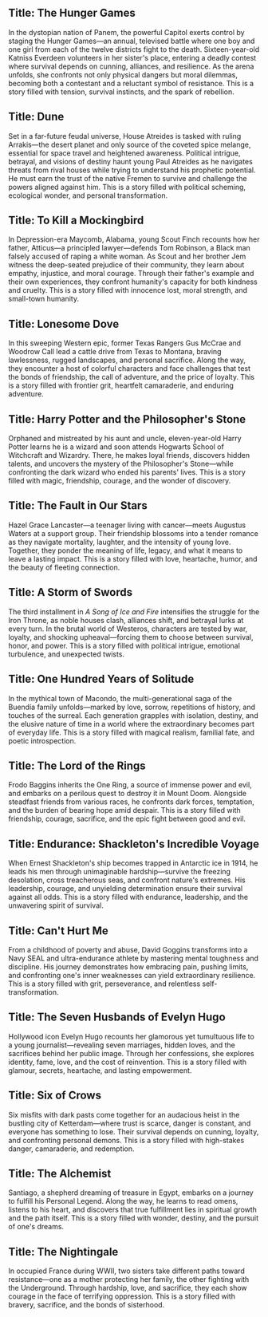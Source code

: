 ## Title: The Hunger Games  
In the dystopian nation of Panem, the powerful Capitol exerts control by staging the Hunger Games—an annual, televised battle where one boy and one girl from each of the twelve districts fight to the death. Sixteen-year-old Katniss Everdeen volunteers in her sister's place, entering a deadly contest where survival depends on cunning, alliances, and resilience. As the arena unfolds, she confronts not only physical dangers but moral dilemmas, becoming both a contestant and a reluctant symbol of resistance. This is a story filled with tension, survival instincts, and the spark of rebellion.

## Title: Dune  
Set in a far-future feudal universe, House Atreides is tasked with ruling Arrakis—the desert planet and only source of the coveted spice melange, essential for space travel and heightened awareness. Political intrigue, betrayal, and visions of destiny haunt young Paul Atreides as he navigates threats from rival houses while trying to understand his prophetic potential. He must earn the trust of the native Fremen to survive and challenge the powers aligned against him. This is a story filled with political scheming, ecological wonder, and personal transformation.

## Title: To Kill a Mockingbird  
In Depression-era Maycomb, Alabama, young Scout Finch recounts how her father, Atticus—a principled lawyer—defends Tom Robinson, a Black man falsely accused of raping a white woman. As Scout and her brother Jem witness the deep-seated prejudice of their community, they learn about empathy, injustice, and moral courage. Through their father's example and their own experiences, they confront humanity's capacity for both kindness and cruelty. This is a story filled with innocence lost, moral strength, and small-town humanity.

## Title: Lonesome Dove  
In this sweeping Western epic, former Texas Rangers Gus McCrae and Woodrow Call lead a cattle drive from Texas to Montana, braving lawlessness, rugged landscapes, and personal sacrifice. Along the way, they encounter a host of colorful characters and face challenges that test the bonds of friendship, the call of adventure, and the price of loyalty. This is a story filled with frontier grit, heartfelt camaraderie, and enduring adventure.

## Title: Harry Potter and the Philosopher's Stone  
Orphaned and mistreated by his aunt and uncle, eleven-year-old Harry Potter learns he is a wizard and soon attends Hogwarts School of Witchcraft and Wizardry. There, he makes loyal friends, discovers hidden talents, and uncovers the mystery of the Philosopher's Stone—while confronting the dark wizard who ended his parents' lives. This is a story filled with magic, friendship, courage, and the wonder of discovery.

## Title: The Fault in Our Stars  
Hazel Grace Lancaster—a teenager living with cancer—meets Augustus Waters at a support group. Their friendship blossoms into a tender romance as they navigate mortality, laughter, and the intensity of young love. Together, they ponder the meaning of life, legacy, and what it means to leave a lasting impact. This is a story filled with love, heartache, humor, and the beauty of fleeting connection.

## Title: A Storm of Swords  
The third installment in *A Song of Ice and Fire* intensifies the struggle for the Iron Throne, as noble houses clash, alliances shift, and betrayal lurks at every turn. In the brutal world of Westeros, characters are tested by war, loyalty, and shocking upheaval—forcing them to choose between survival, honor, and power. This is a story filled with political intrigue, emotional turbulence, and unexpected twists.

## Title: One Hundred Years of Solitude  
In the mythical town of Macondo, the multi-generational saga of the Buendía family unfolds—marked by love, sorrow, repetitions of history, and touches of the surreal. Each generation grapples with isolation, destiny, and the elusive nature of time in a world where the extraordinary becomes part of everyday life. This is a story filled with magical realism, familial fate, and poetic introspection.

## Title: The Lord of the Rings  
Frodo Baggins inherits the One Ring, a source of immense power and evil, and embarks on a perilous quest to destroy it in Mount Doom. Alongside steadfast friends from various races, he confronts dark forces, temptation, and the burden of bearing hope amid despair. This is a story filled with friendship, courage, sacrifice, and the epic fight between good and evil.

## Title: Endurance: Shackleton's Incredible Voyage  
When Ernest Shackleton's ship becomes trapped in Antarctic ice in 1914, he leads his men through unimaginable hardship—survive the freezing desolation, cross treacherous seas, and confront nature's extremes. His leadership, courage, and unyielding determination ensure their survival against all odds. This is a story filled with endurance, leadership, and the unwavering spirit of survival.

## Title: Can't Hurt Me  
From a childhood of poverty and abuse, David Goggins transforms into a Navy SEAL and ultra-endurance athlete by mastering mental toughness and discipline. His journey demonstrates how embracing pain, pushing limits, and confronting one's inner weaknesses can yield extraordinary resilience. This is a story filled with grit, perseverance, and relentless self-transformation.

## Title: The Seven Husbands of Evelyn Hugo  
Hollywood icon Evelyn Hugo recounts her glamorous yet tumultuous life to a young journalist—revealing seven marriages, hidden loves, and the sacrifices behind her public image. Through her confessions, she explores identity, fame, love, and the cost of reinvention. This is a story filled with glamour, secrets, heartache, and lasting empowerment.

## Title: Six of Crows  
Six misfits with dark pasts come together for an audacious heist in the bustling city of Ketterdam—where trust is scarce, danger is constant, and everyone has something to lose. Their survival depends on cunning, loyalty, and confronting personal demons. This is a story filled with high-stakes danger, camaraderie, and redemption.

## Title: The Alchemist  
Santiago, a shepherd dreaming of treasure in Egypt, embarks on a journey to fulfill his Personal Legend. Along the way, he learns to read omens, listens to his heart, and discovers that true fulfillment lies in spiritual growth and the path itself. This is a story filled with wonder, destiny, and the pursuit of one's dreams.

## Title: The Nightingale  
In occupied France during WWII, two sisters take different paths toward resistance—one as a mother protecting her family, the other fighting with the Underground. Through hardship, love, and sacrifice, they each show courage in the face of terrifying oppression. This is a story filled with bravery, sacrifice, and the bonds of sisterhood.

